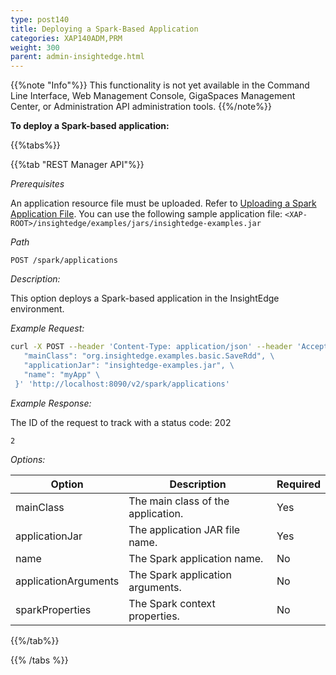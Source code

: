 ```yaml
---
type: post140
title: Deploying a Spark-Based Application
categories: XAP140ADM,PRM
weight: 300
parent: admin-insightedge.html
---
```

 
  

{{%note "Info"%}}
This functionality is not yet available in the Command Line Interface, Web Management Console, GigaSpaces Management Center, or Administration API administration tools.
{{%/note%}}

**To deploy a Spark-based application:**
 
{{%tabs%}}

<!--
{{%tab "Command Line Interface"%}}
N/A
{{%/tab%}}
-->

{{%tab "REST Manager API"%}}

*Prerequisites*

An application resource file must be uploaded. Refer to [Uploading a Spark Application File](./admin-ie-upload-spark-app-file.html). You can use the following sample application file: `<XAP-ROOT>/insightedge/examples/jars/insightedge-examples.jar`

*Path*

`POST /spark/applications`

*Description:*

This option deploys a Spark-based application in the InsightEdge environment.


*Example Request:*

```bash
curl -X POST --header 'Content-Type: application/json' --header 'Accept: text/plain' -d '{ \
   "mainClass": "org.insightedge.examples.basic.SaveRdd", \
   "applicationJar": "insightedge-examples.jar", \
   "name": "myApp" \
 }' 'http://localhost:8090/v2/spark/applications'
```

*Example Response:*

The ID of the request to track with a status code: 202
```bash
2
```

*Options:*

| Option     | Description       |   Required     |
|------|-------------------|----------------|
| mainClass | The main class of the application. | Yes |
| applicationJar | The application JAR file name. | Yes |
| name | The Spark application name. | No |
| applicationArguments | The Spark application arguments. | No |
| sparkProperties | The Spark context properties. | No |


{{%/tab%}}

{{% /tabs %}}
